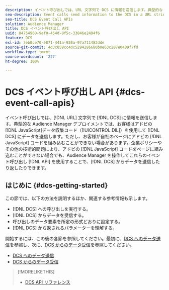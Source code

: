 ```yaml
---
description: イベント呼び出しでは、URL 文字列で DCS に情報を送信します。典型的な Audience Manager デプロイメントでは、お客様はアドビの JavaScript データ収集コード（DIL）を使用して DCS にデータを送信します。ただし、お客様が自社のページにアドビの JavaScript コードを組み込むことができない場合があります。企業ポリシーやその他の技術的問題により、アドビの JavaScript コードをページに組み込むことができない場合でも、これらのイベント呼び出し API を使用することで Audience Manager から DCS にデータを送信し、DCS から Audience Manager にデータを返すことができます。
seo-description: Event calls send information to the DCS in a URL string. In a typical Audience Manager deployment, customers use our JavaScript data collection code (DIL) to send data to the DCS. However, sometimes customers cannot put our JavaScript code on their pages. If company policies or other technical issues prevent you from placing our JavaScript code on your pages, you can still work with Audience Manager to send and return data from DCS with these event call APIs.
seo-title: DCS Event Call APIs
solution: Audience Manager
title: DCS イベント呼び出し API
uuid: 84754960-9ef0-454d-8f5c-33846e2494f6
feature: DCS
exl-id: 7eb0ce70-5871-441a-920a-97a711482dde
source-git-commit: 4d3c859cc4dc5294286680b0e63c287e0409f7fd
workflow-type: tm+mt
source-wordcount: '227'
ht-degree: 100%

---
```


# DCS イベント呼び出し API {#dcs-event-call-apis}

イベント呼び出しでは、[!DNL URL] 文字列で [!DNL DCS] に情報を送信します。典型的な Audience Manager デプロイメントでは、お客様はアドビの[!DNL JavaScript]データ収集コード（[!UICONTROL DIL]）を使用して [!DNL DCS] にデータを送信します。ただし、お客様が自社のページにアドビの [!DNL JavaScript] コードを組み込むことができない場合があります。企業ポリシーやその他の技術的問題により、アドビの [!DNL JavaScript] コードをページに組み込むことができない場合でも、Audience Manager を操作してこれらのイベント呼び出し [!DNL API] を使用することで、[!DNL DCS] からデータを送信したり返したりできます。

## はじめに {#dcs-getting-started}

この節では、以下の方法を説明するほか、関連する参考情報も示します。

* [!DNL DCS] への呼び出しを実行する。
* [!DNL DCS] からデータを受信する。
* 呼び出しのデータ要素を所定の形式どおりに設定する。
* [!DNL DCS] から返されるパラメーターを理解する。

開始するには、この後の各節を参照してください。最初に、[DCS へのデータ送信](../../../api/dcs-intro/dcs-event-calls/dcs-url-send.md)を参照し、次に、[DCS からのデータ受信](../../../api/dcs-intro/dcs-event-calls/dcs-url-receive.md)を参照してください。

* [DCS へのデータ送信](dcs-url-send.md)
* [DCS からのデータ受信](dcs-url-receive.md)

>[!MORELIKETHIS]
>
>* [DCS API リファレンス](../../../api/dcs-intro/dcs-api-reference/dcs-api-methods.md)

